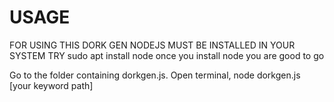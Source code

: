 # USAGE
  FOR USING THIS DORK GEN NODEJS MUST BE INSTALLED IN YOUR SYSTEM
  TRY sudo apt install node
  once you install node you are good to go
  

 Go to the folder containing dorkgen.js. Open terminal, node dorkgen.js [your keyword path]
  
